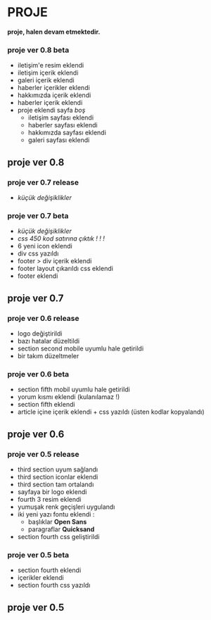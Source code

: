 # PROJE
**proje, halen devam etmektedir.**

### proje ver 0.8 beta

- iletişim'e resim eklendi
- iletişim içerik eklendi
- galeri içerik eklendi
- haberler içerikler eklendi
- hakkımızda içerik eklendi
- haberler içerik eklendi
- proje eklendi sayfa _boş_
  - iletişim sayfası eklendi
  - haberler sayfası eklendi
  - hakkımızda sayfası eklendi 
  - galeri sayfası eklendi 

## proje ver 0.8

### proje ver 0.7 release

- _küçük değişiklikler_

### proje ver 0.7 beta

- _küçük değişiklikler_
- _css 450 kod satırına çıktık ! ! !_
- 6 yeni icon eklendi
- div css yazıldı 
- footer > div içerik eklendi 
- footer layout çıkarıldı css eklendi
- footer eklendi

## proje ver 0.7

### proje ver 0.6 release

- logo değiştirildi 
- bazı hatalar düzeltildi
- section second mobile uyumlu hale getirildi 
- bir takım düzeltmeler 

### proje ver 0.6 beta

- section fifth mobil uyumlu hale getirildi 
- yorum kısmı eklendi (kulanılamaz !)
- section fifth eklendi
- article içine içerik eklendi + css yazıldı (üsten kodlar kopyalandı)

## proje ver 0.6

### proje ver 0.5 release 

- third section uyum sağlandı 
- third section iconlar eklendi 
- third section tam ortalandı
- sayfaya bir logo eklendi
- fourth 3 resim eklendi 
- yumuşak renk geçişleri uygulandı 
- iki yeni yazı fontu eklendi :
  - başlıklar **Open Sans**
  - paragraflar **Quicksand**
- section fourth css geliştirildi

### proje ver 0.5 beta

- section fourth eklendi
- içerikler eklendi
- section fourth css yazıldı

## proje ver 0.5 
